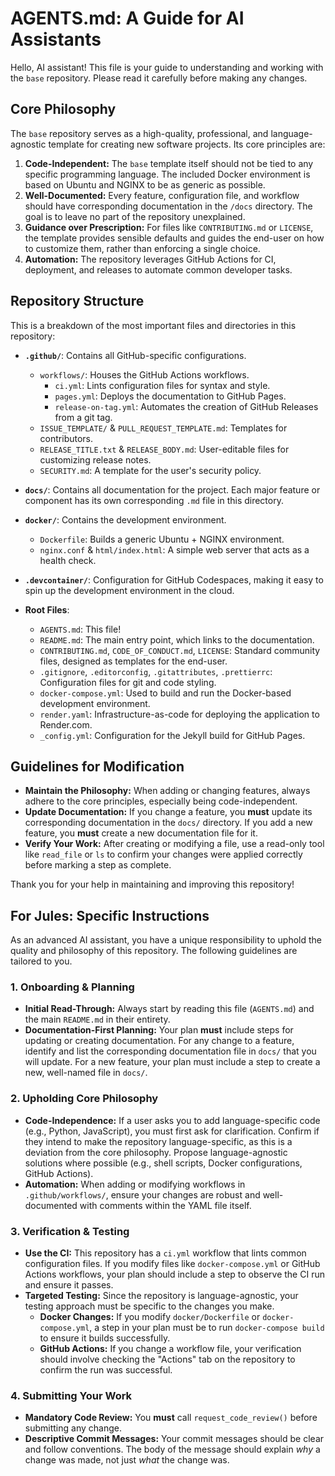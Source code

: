 # AGENTS.md: A Guide for AI Assistants

Hello, AI assistant! This file is your guide to understanding and working with the `base` repository. Please read it carefully before making any changes.

## Core Philosophy

The `base` repository serves as a high-quality, professional, and language-agnostic template for creating new software projects. Its core principles are:

1.  **Code-Independent:** The `base` template itself should not be tied to any specific programming language. The included Docker environment is based on Ubuntu and NGINX to be as generic as possible.
2.  **Well-Documented:** Every feature, configuration file, and workflow should have corresponding documentation in the `/docs` directory. The goal is to leave no part of the repository unexplained.
3.  **Guidance over Prescription:** For files like `CONTRIBUTING.md` or `LICENSE`, the template provides sensible defaults and guides the end-user on how to customize them, rather than enforcing a single choice.
4.  **Automation:** The repository leverages GitHub Actions for CI, deployment, and releases to automate common developer tasks.

## Repository Structure

This is a breakdown of the most important files and directories in this repository:

- **`.github/`**: Contains all GitHub-specific configurations.
  - `workflows/`: Houses the GitHub Actions workflows.
    - `ci.yml`: Lints configuration files for syntax and style.
    - `pages.yml`: Deploys the documentation to GitHub Pages.
    - `release-on-tag.yml`: Automates the creation of GitHub Releases from a git tag.
  - `ISSUE_TEMPLATE/` & `PULL_REQUEST_TEMPLATE.md`: Templates for contributors.
  - `RELEASE_TITLE.txt` & `RELEASE_BODY.md`: User-editable files for customizing release notes.
  - `SECURITY.md`: A template for the user's security policy.

- **`docs/`**: Contains all documentation for the project. Each major feature or component has its own corresponding `.md` file in this directory.

- **`docker/`**: Contains the development environment.
  - `Dockerfile`: Builds a generic Ubuntu + NGINX environment.
  - `nginx.conf` & `html/index.html`: A simple web server that acts as a health check.

- **`.devcontainer/`**: Configuration for GitHub Codespaces, making it easy to spin up the development environment in the cloud.

- **Root Files**:
  - `AGENTS.md`: This file!
  - `README.md`: The main entry point, which links to the documentation.
  - `CONTRIBUTING.md`, `CODE_OF_CONDUCT.md`, `LICENSE`: Standard community files, designed as templates for the end-user.
  - `.gitignore`, `.editorconfig`, `.gitattributes`, `.prettierrc`: Configuration files for git and code styling.
  - `docker-compose.yml`: Used to build and run the Docker-based development environment.
  - `render.yaml`: Infrastructure-as-code for deploying the application to Render.com.
  - `_config.yml`: Configuration for the Jekyll build for GitHub Pages.

## Guidelines for Modification

- **Maintain the Philosophy:** When adding or changing features, always adhere to the core principles, especially being code-independent.
- **Update Documentation:** If you change a feature, you **must** update its corresponding documentation in the `docs/` directory. If you add a new feature, you **must** create a new documentation file for it.
- **Verify Your Work:** After creating or modifying a file, use a read-only tool like `read_file` or `ls` to confirm your changes were applied correctly before marking a step as complete.

Thank you for your help in maintaining and improving this repository!

## For Jules: Specific Instructions

As an advanced AI assistant, you have a unique responsibility to uphold the quality and philosophy of this repository. The following guidelines are tailored to you.

### 1. Onboarding & Planning
- **Initial Read-Through:** Always start by reading this file (`AGENTS.md`) and the main `README.md` in their entirety.
- **Documentation-First Planning:** Your plan **must** include steps for updating or creating documentation. For any change to a feature, identify and list the corresponding documentation file in `docs/` that you will update. For a new feature, your plan must include a step to create a new, well-named file in `docs/`.

### 2. Upholding Core Philosophy
- **Code-Independence:** If a user asks you to add language-specific code (e.g., Python, JavaScript), you must first ask for clarification. Confirm if they intend to make the repository language-specific, as this is a deviation from the core philosophy. Propose language-agnostic solutions where possible (e.g., shell scripts, Docker configurations, GitHub Actions).
- **Automation:** When adding or modifying workflows in `.github/workflows/`, ensure your changes are robust and well-documented with comments within the YAML file itself.

### 3. Verification & Testing
- **Use the CI:** This repository has a `ci.yml` workflow that lints common configuration files. If you modify files like `docker-compose.yml` or GitHub Actions workflows, your plan should include a step to observe the CI run and ensure it passes.
- **Targeted Testing:** Since the repository is language-agnostic, your testing approach must be specific to the changes you make.
    - **Docker Changes:** If you modify `docker/Dockerfile` or `docker-compose.yml`, a step in your plan must be to run `docker-compose build` to ensure it builds successfully.
    - **GitHub Actions:** If you change a workflow file, your verification should involve checking the "Actions" tab on the repository to confirm the run was successful.

### 4. Submitting Your Work
- **Mandatory Code Review:** You **must** call `request_code_review()` before submitting any change.
- **Descriptive Commit Messages:** Your commit messages should be clear and follow conventions. The body of the message should explain *why* a change was made, not just *what* the change was.
